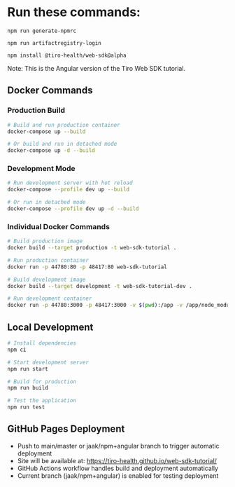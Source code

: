 # Run these commands:

`npm run generate-npmrc`

`npm run artifactregistry-login`

`npm install @tiro-health/web-sdk@alpha`

Note: This is the Angular version of the Tiro Web SDK tutorial.

## Docker Commands

### Production Build
```bash
# Build and run production container
docker-compose up --build

# Or build and run in detached mode
docker-compose up -d --build
```

### Development Mode
```bash
# Run development server with hot reload
docker-compose --profile dev up --build

# Or run in detached mode
docker-compose --profile dev up -d --build
```

### Individual Docker Commands
```bash
# Build production image
docker build --target production -t web-sdk-tutorial .

# Run production container
docker run -p 44780:80 -p 48417:80 web-sdk-tutorial

# Build development image
docker build --target development -t web-sdk-tutorial-dev .

# Run development container
docker run -p 44780:3000 -p 48417:3000 -v $(pwd):/app -v /app/node_modules web-sdk-tutorial-dev
```

## Local Development
```bash
# Install dependencies
npm ci

# Start development server
npm run start

# Build for production
npm run build

# Test the application
npm run test
```

## GitHub Pages Deployment
- Push to main/master or jaak/npm+angular branch to trigger automatic deployment
- Site will be available at: https://tiro-health.github.io/web-sdk-tutorial/
- GitHub Actions workflow handles build and deployment automatically
- Current branch (jaak/npm+angular) is enabled for testing deployment